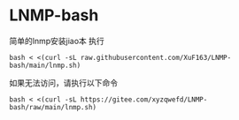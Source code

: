 # LNMP-bash
简单的lnmp安装jiao本
执行

```
bash < <(curl -sL raw.githubusercontent.com/XuF163/LNMP-bash/main/lnmp.sh)
```

如果无法访问，请执行以下命令
```
bash < <(curl -sL https://gitee.com/xyzqwefd/LNMP-bash/raw/main/lnmp.sh)
```

